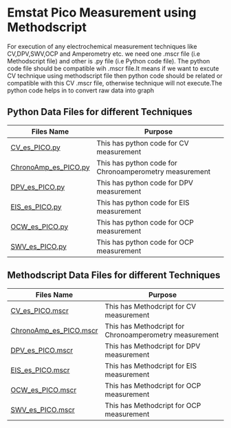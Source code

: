 # Emstat Pico Measurement using Methodscript 
For execution of any electrochemical measurement techniques like CV,DPV,SWV,OCP and Amperometry etc. we need one .mscr file (i.e Methodscript file) and other is .py file (i.e Python code file). The python code file should be compatible wih .mscr file.It means if we want to excute CV technique using methodscript file then python code should be related or compatible with this CV .mscr file, otherwise technique will not execute.The python code helps in to convert raw data into graph

## Python Data Files for different Techniques 
|Files Name|Purpose|
|---|---|
|[CV_es_PICO.py](https://github.com/TechnocultureResearch/Genotyper-Firmware/blob/dev/MethodSCRIPT_tests/CV_es_PICO.py)|This has python code for CV measurement|
|[ChronoAmp_es_PICO.py](https://github.com/TechnocultureResearch/Genotyper-Firmware/blob/dev/MethodSCRIPT_tests/ChronoAmp_es_PICO.py)|This has python code for Chronoamperometry  measurement|
|[DPV_es_PICO.py](https://github.com/TechnocultureResearch/Genotyper-Firmware/blob/dev/MethodSCRIPT_tests/DPV_es_PICO.py)|This has python code for DPV measurement|
|[EIS_es_PICO.py](https://github.com/TechnocultureResearch/Genotyper-Firmware/blob/dev/MethodSCRIPT_tests/EIS_es_PICO.py)|This has python code for EIS  measurement|
|[OCW_es_PICO.py](https://github.com/TechnocultureResearch/Genotyper-Firmware/blob/dev/MethodSCRIPT_tests/OCW_es_PICO.py)|This has python code for OCP measurement|
|[SWV_es_PICO.py](https://github.com/TechnocultureResearch/Genotyper-Firmware/blob/dev/MethodSCRIPT_tests/SWV_es_PICO.py)|This has python code for OCP measurement|

## Methodscript Data Files for different Techniques 
|Files Name|Purpose|
|---|---|
|[CV_es_PICO.mscr](https://github.com/krishangarg2020/Genotyper-Firmware/blob/8a9b0c4c54d56bcc5914b50ccb97c339ccd8b35c/MethodSCRIPT_tests/scripts/CV_es_pico.mscr)|This has Methodcript for CV measurement|
|[ChronoAmp_es_PICO.mscr]()|This has Methodcript for Chronoamperometry  measurement|
|[DPV_es_PICO.mscr](https://github.com/krishangarg2020/Genotyper-Firmware/blob/8a9b0c4c54d56bcc5914b50ccb97c339ccd8b35c/MethodSCRIPT_tests/scripts/DPV_es_pico.mscr)|This has Methodcript for DPV measurement|
|[EIS_es_PICO.mscr](https://github.com/krishangarg2020/Genotyper-Firmware/blob/8a9b0c4c54d56bcc5914b50ccb97c339ccd8b35c/MethodSCRIPT_tests/scripts/EIS_es_pico.mscr)|This has Methodcript for EIS  measurement|
|[OCW_es_PICO.mscr]()|This has Methodcript for OCP measurement|
|[SWV_es_PICO.mscr](https://github.com/krishangarg2020/Genotyper-Firmware/blob/8a9b0c4c54d56bcc5914b50ccb97c339ccd8b35c/MethodSCRIPT_tests/scripts/SWV_es_pico.mscr)|This has Methodcript for OCP measurement|

